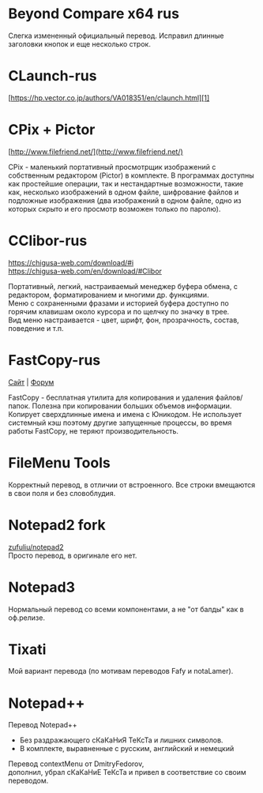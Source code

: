 # Beyond Compare x64 rus  
  
Слегка измененный официальный перевод. Исправил длинные заголовки кнопок и еще несколько строк.  
  
# CLaunch-rus

[https://hp.vector.co.jp/authors/VA018351/en/claunch.html][1]

  [1]: https://hp.vector.co.jp/authors/VA018351/en/claunch.html
  
 # CPix + Pictor

[http://www.filefriend.net/](http://www.filefriend.net/)  
  
CPix - маленький портативный просмотрщик изображений с собственным редактором (Pictor) в комплекте. В программах доступны как простейшие операции, так и нестандартные возможности, такие как, несколько изображений в одном файле, шифрование файлов и подложные изображения (два изображений в одном файле, одно из которых скрыто и его просмотр возможен только по паролю).
  
# CClibor-rus

  <a href="https://chigusa-web.com/download/#i" target="_blank">https://chigusa-web.com/download/#i</a>  
  <a href="https://chigusa-web.com/en/download/#Clibor" target="_blank">https://chigusa-web.com/en/download/#Clibor</a>  
  
Портативный, легкий, настраиваемый менеджер буфера обмена, с редактором, форматированием и многими др. функциями.  
Меню с сохраненными фразами и историей буфера доступно по горячим клавишам около курсора и по щелчку по значку в трее.  
Вид меню настраивается - цвет, шрифт, фон, прозрачность, состав, поведение и т.п.  
  
# FastCopy-rus

  <a href="https://fastcopy.jp/" target="_blank">Сайт</a> | <a href="https://groups.google.com/forum/#!forum/fastcopy-bb-eng" target="_blank">Форум</a>
  
FastCopy - бесплатная утилита для копирования и удаления файлов/папок. Полезна при копировании больших объемов информации. Копирует сверхдлинные имена и имена с Юникодом. Не использует системный кэш поэтому другие запущенные процессы, во время работы FastCopy, не теряют производительность.
 
# FileMenu Tools

Корректный перевод, в отличии от встроенного. Все строки вмещаются в свои поля и без словоблудия.  
  
# Notepad2 fork

[zufuliu/notepad2](https://github.com/zufuliu/notepad2)  
Просто перевод, в оригинале его нет.  
  
# Notepad3

Нормальный перевод со всеми компонентами, а не "от балды" как в оф.релизе.
  
# Tixati
  
Мой вариант перевода (по мотивам переводов Fafy и notaLamer).
  
# Notepad++

Перевод Notepad++  
* Без раздражающего сКаКаНиЯ ТеКсТа и лишних символов.  
* В комплекте, выравненные с русским, английский и немецкий 

Перевод contextMenu от DmitryFedorov,  
дополнил, убрал сКаКаНиЕ ТеКсТа и привел в соответствие со своим переводом.
